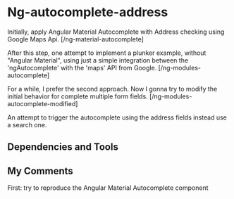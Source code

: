 # Ng-autocomplete-address

Initially, apply Angular Material Autocomplete with Address checking using Google Maps Api.
[/ng-material-autocomplete]

After this step, one attempt to implement a plunker example, without "Angular Material", using just a simple integration between the 'ngAutocomplete' with the 'maps' API from Google.
[/ng-modules-autocomplete]

For a while, I prefer the second approach. Now I gonna try to modify the initial behavior for complete multiple form fields.
[/ng-modules-autocomplete-modified]

An attempt to trigger the autocomplete using the address fields instead use a search one.


## Dependencies and Tools

## My Comments
First: try to reproduce the Angular Material Autocomplete component


